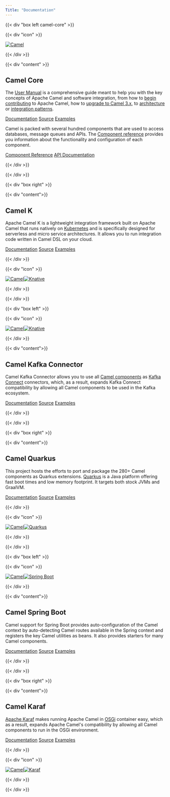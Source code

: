 ```yaml
---
Title: "Documentation"  
---
```

{{< div "box left camel-core" >}}

{{< div "icon" >}}

[![Camel](/_/img/logo-d.svg)](/camel-k/latest/)

{{< /div >}}

{{< div "content" >}}

## Camel Core

The [User Manual](/manual/latest/) is a comprehensive guide meant to help you with the key concepts of Apache Camel and software integration, from how to [begin contributing](/manual/latest/contributing.html) to Apache Camel, how to [upgrade to Camel 3.x](/manual/latest/camel-3x-upgrade-guide.html), to [architecture](/manual/latest/architecture.html) or [integration patterns](/components/latest/eips/enterprise-integration-patterns.html). 

<p>
<a class="button-dark" href="/manual/latest">Documentation</a>
<a class="button-light" href="https://github.com/apache/camel/">Source</a>
<a class="button-light" href="https://github.com/apache/camel-examples">Examples</a>
</p>


Camel is packed with several hundred components that are used to access databases, message queues and APIs. The [Component reference](/components/latest/) provides you information about the functionality and configuration of each component. 

<p>
<a class="button-dark" href="/components/latest">Component Reference</a>
<a class="button-light" href="https://www.javadoc.io/doc/org.apache.camel/camel-api/latest/index.html">API Documentation</a>
</p>

{{< /div >}}

{{< /div >}}

{{< div "box right" >}}

{{< div "content">}}

## Camel K

Apache Camel K is a lightweight integration framework built on Apache Camel that runs natively on [Kubernetes](https://kubernetes.io/) and is specifically designed for serverless and micro service architectures. It allows you to run integration code written in Camel DSL on your cloud. 

<p>
<a class="button-dark" href="/camel-k/latest/">Documentation</a>
<a class="button-light" href="https://github.com/apache/camel-k/">Source</a>
<a class="button-light" href="https://github.com/apache/camel-k-examples">Examples</a>
</p>

{{< /div >}}

{{< div "icon" >}}

[![Camel](/_/img/logo-d.svg)![Knative](/_/img/knative.svg)](/camel-k/latest/)

{{< /div >}} 

{{< /div >}}

{{< div "box left" >}}

{{< div "icon" >}}

[![Camel](/_/img/logo-d.svg)![Knative](/_/img/apache-kafka.svg)](/camel-k/latest/)

{{< /div >}}

{{< div "content">}}

## Camel Kafka Connector

Camel Kafka Connector allows you to use all [Camel components](/components/latest) as [Kafka Connect](http://kafka.apache.org/documentation/#connect) connectors, which, as a result, expands Kafka Connect compatibility by allowing all Camel components to be used in the Kafka ecosystem. 

<p>
<a class="button-dark" href="camel-kafka-connector/latest/">Documentation</a>
<a class="button-light" href="https://github.com/apache/camel-kafka-connector/">Source</a>
<a class="button-light" href="https://github.com/apache/camel-kafka-connector-examples">Examples</a>
</p>

{{< /div >}} 

{{< /div >}}

{{< div "box right" >}}

{{< div "content">}}

## Camel Quarkus

This project hosts the efforts to port and package the 280+ Camel components as Quarkus extensions. [Quarkus](https://quarkus.io/) is a Java platform offering fast boot times and low memory footprint. It targets both stock JVMs and GraalVM.

<p>
<a class="button-dark" href="/camel-quarkus/latest/">Documentation</a>
<a class="button-light" href="https://github.com/apache/camel-quarkus/">Source</a>
<a class="button-light" href="https://github.com/apache/camel-quarkus/tree/master/examples">Examples</a>
</p>

{{< /div >}}

{{< div "icon" >}}

[![Camel](/_/img/logo-d.svg)![Quarkus](/_/img/quarkus.svg)](/camel-quarkus/latest/)

{{< /div >}} 

{{< /div >}}

{{< div "box left" >}}

{{< div "icon" >}}

[![Camel](/_/img/logo-d.svg)![Spring Boot](/_/img/spring-boot.svg)](/camel-spring-boot/latest/)

{{< /div >}}

{{< div "content">}}

## Camel Spring Boot

Camel support for Spring Boot provides auto-configuration of the Camel context by auto-detecting Camel routes available in the Spring context and registers the key Camel utilities as beans. It also provides starters for many Camel components.

<p>
<a class="button-dark" href="/camel-spring-boot/latest/">Documentation</a>
<a class="button-light" href="https://github.com/apache/camel-spring-boot">Source</a>
<a class="button-light" href="https://github.com/apache/camel-spring-boot-examples">Examples</a>
</p>

{{< /div >}} 

{{< /div >}}

{{< div "box right" >}}

{{< div "content">}}

## Camel Karaf

[Apache Karaf](https://karaf.apache.org/) makes running Apache Camel in [OSGi](https://www.osgi.org/) container easy, which as a result, expands Apache Camel's compatibility by allowing all Camel components to run in the OSGi environment.

<p>
<a class="button-dark" href="/camel-karaf/latest/">Documentation</a>
<a class="button-light" href="https://github.com/apache/camel-karaf">Source</a>
<a class="button-light" href="https://github.com/apache/camel-karaf-examples">Examples</a>
</p>

{{< /div >}}

{{< div "icon" >}}

[![Camel](/_/img/logo-d.svg)![Karaf](/_/img/apache-karaf.svg)](/camel-karaf/latest/)

{{< /div >}} 

{{< /div >}}


